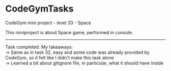 # CodeGymTasks

 CodeGym mini project - level 33 - Space
 
 This miniproject is about Space game, performed in console. 

__________________________________________________________
Task completed. My takeaways: <br>
-> Same as in task 32, easy and some code was already provided by CodeGym, so it felt like I didn't make this task alone <br>
-> Learned a bit about gitignore file, in particular, what it should have inside
